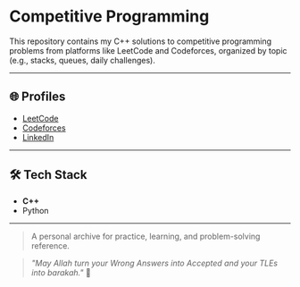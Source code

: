 # Competitive Programming

This repository contains my C++ solutions to competitive programming problems from platforms like LeetCode and Codeforces, organized by topic (e.g., stacks, queues, daily challenges).

---

## 🌐 Profiles
- [LeetCode](https://leetcode.com/u/PiXel26/)
- [Codeforces](https://codeforces.com/profile/PiXel29)
- [LinkedIn](https://www.linkedin.com/in/mohamedhabibabidd/)

---

## 🛠️ Tech Stack
- **C++**
- Python

---

> A personal archive for practice, learning, and problem-solving reference.

> *"May Allah turn your Wrong Answers into Accepted and your TLEs into barakah."* 🙌
